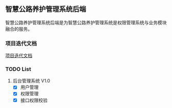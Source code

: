 ## 智慧公路养护管理系统后端

智慧公路养护管理系统后端是为智慧公路养护管理系统是权限管理系统与业务模块融合的服务。

### 项目迭代文档
[项目迭代文档](https://github.com/pyb0924/RoadDamagePlatformFrontend/tree/dev/docs)

### TODO List

1. 后台管理系统 V1.0
   - [x] 用户管理
   - [x] 权限管理
   - [x] 接口权限校验

